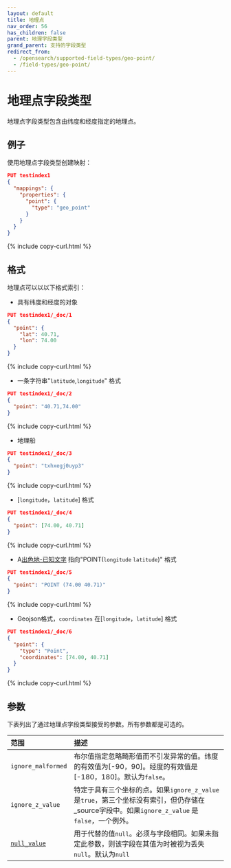 ```yaml
---
layout: default
title: 地理点
nav_order: 56
has_children: false
parent: 地理字段类型
grand_parent: 支持的字段类型
redirect_from:
  - /opensearch/supported-field-types/geo-point/
  - /field-types/geo-point/
---
```


# 地理点字段类型

地理点字段类型包含由纬度和经度指定的地理点。

## 例子

使用地理点字段类型创建映射：

```json
PUT testindex1
{
  "mappings": {
    "properties": {
      "point": {
        "type": "geo_point"
      }
    }
  }
}
```
{% include copy-curl.html %}

## 格式

地理点可以以以下格式索引：

- 具有纬度和经度的对象

```json
PUT testindex1/_doc/1
{
  "point": { 
    "lat": 40.71,
    "lon": 74.00
  }
}
```
{% include copy-curl.html %}

- 一条字符串"`latitude`,`longitude`" 格式

```json
PUT testindex1/_doc/2
{
  "point": "40.71,74.00" 
}
```
{% include copy-curl.html %}

- 地理船

```json
PUT testindex1/_doc/3
{
  "point": "txhxegj0uyp3"
}
```
{% include copy-curl.html %}

- [`longitude`，`latitude`] 格式

```json
PUT testindex1/_doc/4
{
  "point": [74.00, 40.71] 
}
```
{% include copy-curl.html %}

- A[出色地-已知文字](https://docs.opengeospatial.org/is/12-063r5/12-063r5.html) 指向"POINT(`longitude` `latitude`)" 格式

```json
PUT testindex1/_doc/5
{
  "point": "POINT (74.00 40.71)"
}
```
{% include copy-curl.html %}

- Geojson格式，`coordinates` 在[`longitude`，`latitude`] 格式

```json
PUT testindex1/_doc/6
{
  "point": {
    "type": "Point",
    "coordinates": [74.00, 40.71]
  }
}
```
{% include copy-curl.html %}

## 参数

下表列出了通过地理点字段类型接受的参数。所有参数都是可选的。

范围| 描述
:--- | :--- 
`ignore_malformed` | 布尔值指定忽略畸形值而不引发异常的值。纬度的有效值为[-90，90]。经度的有效值是[-180，180]。默认为`false`。
`ignore_z_value` | 特定于具有三个坐标的点。如果`ignore_z_value` 是`true`，第三个坐标没有索引，但仍存储在_source字段中。如果`ignore_z_value` 是`false`，一个例外。
[`null_value`]({{site.url}}{{site.baseurl}}/opensearch/supported-field-types/index#null-value) | 用于代替的值`null`。必须与字段相同。如果未指定此参数，则该字段在其值为时被视为丢失`null`。默认为`null`

